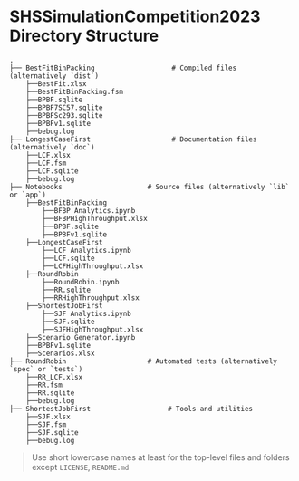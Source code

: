 # SHSSimulationCompetition2023 Directory Structure


    .
    ├── BestFitBinPacking                   # Compiled files (alternatively `dist`)
        ├──BestFit.xlsx
        ├──BestFitBinPacking.fsm
        ├──BPBF.sqlite
        ├──BPBF7SC57.sqlite
        ├──BPBFSc293.sqlite
        ├──BPBFv1.sqlite
        ├──bebug.log
    ├── LongestCaseFirst                    # Documentation files (alternatively `doc`)
        ├──LCF.xlsx
        ├──LCF.fsm
        ├──LCF.sqlite
        ├──bebug.log
    ├── Notebooks                     # Source files (alternatively `lib` or `app`)
        ├──BestFitBinPacking
            ├──BFBP Analytics.ipynb
            ├──BFBPHighThroughput.xlsx
            ├──BPBF.sqlite
            ├──BPBFv1.sqlite
        ├──LongestCaseFirst
            ├──LCF Analytics.ipynb
            ├──LCF.sqlite
            ├──LCFHighThroughput.xlsx
        ├──RoundRobin
            ├──RoundRobin.ipynb
            ├──RR.sqlite
            ├──RRHighThroughput.xlsx   
        ├──ShortestJobFirst
            ├──SJF Analytics.ipynb
            ├──SJF.sqlite
            ├──SJFHighThroughput.xlsx           
        ├──Scenario Generator.ipynb
        ├──BPBFv1.sqlite
        ├──Scenarios.xlsx
    ├── RoundRobin                    # Automated tests (alternatively `spec` or `tests`)
        ├──RR_LCF.xlsx
        ├──RR.fsm
        ├──RR.sqlite
        ├──bebug.log
    ├── ShortestJobFirst                   # Tools and utilities
        ├──SJF.xlsx
        ├──SJF.fsm
        ├──SJF.sqlite
        ├──bebug.log

> Use short lowercase names at least for the top-level files and folders except
> `LICENSE`, `README.md`
